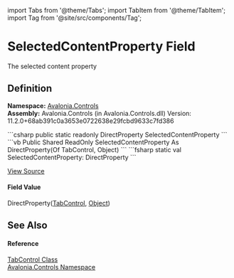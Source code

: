 import Tabs from '@theme/Tabs'; 
import TabItem from '@theme/TabItem'; 
import Tag from '@site/src/components/Tag'; 

# SelectedContentProperty Field


The selected content property



## Definition
**Namespace:** <a href="N_Avalonia_Controls">Avalonia.Controls</a>  
**Assembly:** Avalonia.Controls (in Avalonia.Controls.dll) Version: 11.2.0+68ab391c0a3653e0722638e29fcbd9633c7fd386

<Tabs groupId="api-code-preview">
<TabItem value="csharp" label="C#">
```csharp
public static readonly DirectProperty<TabControl, Object?> SelectedContentProperty
```
</TabItem>
<TabItem value="vb" label="VB">
```vb
Public Shared ReadOnly SelectedContentProperty As DirectProperty(Of TabControl, Object)
```
</TabItem>
<TabItem value="fsharp" label="F#">
```fsharp
static val SelectedContentProperty: DirectProperty<TabControl, Object>
```
</TabItem>
</Tabs>



<a href="https://github.com/AvaloniaUI/Avalonia/tree/master/srcAvalonia.Controls/TabControl.cs" title="View the source code">View Source</a>



#### Field Value
DirectProperty(<a href="T_Avalonia_Controls_TabControl">TabControl</a>, <a href="https://learn.microsoft.com/dotnet/api/system.object" target="_blank" rel="noopener noreferrer">Object</a>)

## See Also


#### Reference
<a href="T_Avalonia_Controls_TabControl">TabControl Class</a>  
<a href="N_Avalonia_Controls">Avalonia.Controls Namespace</a>  

